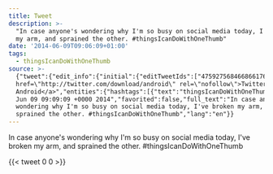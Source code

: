 ```yaml
---
title: Tweet
description: >-
  "In case anyone's wondering why I'm so busy on social media today, I've broken
  my arm, and sprained the other. #thingsIcanDoWithOneThumb"
date: '2014-06-09T09:06:09+01:00'
tags:
  - thingsIcanDoWithOneThumb
source: >-
  {"tweet":{"edit_info":{"initial":{"editTweetIds":["475927568466866176"],"editableUntil":"2014-06-09T10:09:09.286Z","editsRemaining":"5","isEditEligible":true}},"retweeted":false,"source":"<a
  href=\"http://twitter.com/download/android\" rel=\"nofollow\">Twitter for
  Android</a>","entities":{"hashtags":[{"text":"thingsIcanDoWithOneThumb","indices":["110","135"]}],"symbols":[],"user_mentions":[],"urls":[]},"display_text_range":["0","135"],"favorite_count":"0","id_str":"475927568466866176","truncated":false,"retweet_count":"0","id":"475927568466866176","created_at":"Mon
  Jun 09 09:09:09 +0000 2014","favorited":false,"full_text":"In case anyone's
  wondering why I'm so busy on social media today, I've broken my arm, and
  sprained the other. #thingsIcanDoWithOneThumb","lang":"en"}}
---
```

In case anyone's wondering why I'm so busy on social media today, I've broken my arm, and sprained the other. #thingsIcanDoWithOneThumb
    
{{< tweet 0 0 >}}
    
